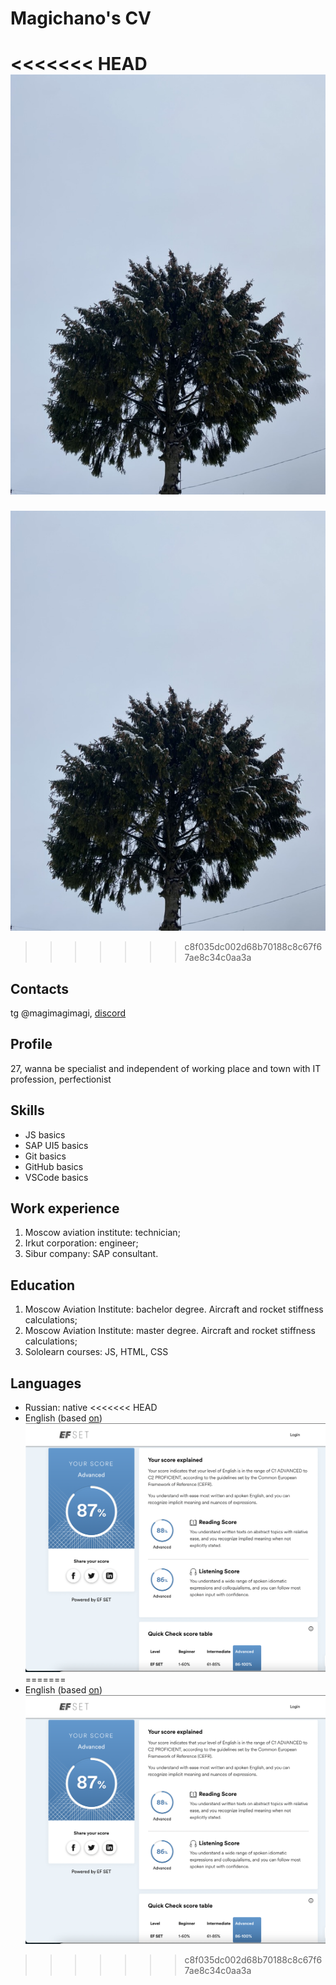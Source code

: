 # Magichano's CV
<<<<<<< HEAD
![palm](https://github.com/magichano/rsschool-cv/raw/gh-pages/assets/img/palm.jpeg)
=======
![palm](https://github.com/magichano/rsschool-cv/raw/gh-pages/assets/palm.jpeg)
>>>>>>> c8f035dc002d68b70188c8c67f67ae8c34c0aa3a

## Contacts
tg @magimagimagi, [discord](https://discord.com/channels/@magichano#2313)

## Profile
27, wanna be specialist and independent of working place and town with IT profession, perfectionist

## Skills
* JS basics 
* SAP UI5 basics 
* Git basics
* GitHub basics
* VSCode basics

## Work experience
1. Moscow aviation institute: technician;
2. Irkut corporation: engineer;
3. Sibur company: SAP consultant.

## Education
1. Moscow Aviation Institute: bachelor degree. Aircraft and rocket stiffness calculations;
2. Moscow Aviation Institute: master degree. Aircraft and rocket stiffness calculations;
3. Sololearn courses: JS, HTML, CSS

## Languages
* Russian: native
<<<<<<< HEAD
* English (based [on](www.efset.org)) ![englishlevel](https://github.com/magichano/rsschool-cv/raw/gh-pages/assets/img/el.png)
=======
* English (based [on](www.efset.org)) ![englishlevel](https://github.com/magichano/rsschool-cv/raw/gh-pages/assets/el.png)
>>>>>>> c8f035dc002d68b70188c8c67f67ae8c34c0aa3a




